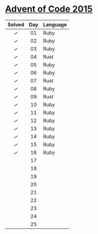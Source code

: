 # [Advent of Code 2015](https://adventofcode.com/2015)

| Solved | Day | Language
|:------:|:---:|:---------
| ✓      | 01  | Ruby
| ✓      | 02  | Ruby
| ✓      | 03  | Ruby
| ✓      | 04  | Rust
| ✓      | 05  | Ruby
| ✓      | 06  | Ruby
| ✓      | 07  | Rust
| ✓      | 08  | Ruby
| ✓      | 09  | Rust
| ✓      | 10  | Ruby
| ✓      | 11  | Ruby
| ✓      | 12  | Ruby
| ✓      | 13  | Ruby
| ✓      | 14  | Ruby
| ✓      | 15  | Ruby
| ✓      | 16  | Ruby
|        | 17  |
|        | 18  |
|        | 19  |
|        | 20  |
|        | 21  |
|        | 22  |
|        | 23  |
|        | 24  |
|        | 25  |
